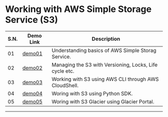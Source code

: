 # Working with AWS Simple Storage Service (S3)

|  S.N.  |  Demo Link |Description                    |
|--------|------------|-------------------------------|
|01      |[demo01](./Lab010/Lab010_S3-GetStarted.md)|Understanding basics of AWS Simple Storag Service.|
|02      |[demo02](./Lab020/Lab020_S3-Management.md)|Managing the S3 with Versioning, Locks, Life cycle etc.|
|03      |[demo03](./Lab030/Lab030_S3-AwsCli.md)|Working with S3 using AWS CLI through AWS CloudShell.|
|04      |[demo04](./Lab040/Lab040_S3-PythonAccess.md)| Woring with S3 using Python SDK.|
|05      |[demo05](./Lab050/Lab050_S3-Glacier.md)| Woring with S3 Glacier using Glacier Portal.|
-------------
 

